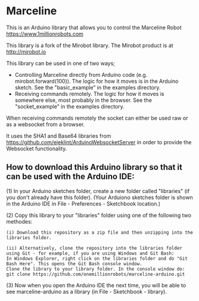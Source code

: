 Marceline
=========

This is an Arduino library that allows you to control the Marceline Robot https://www.1millionrobots.com

This library is a fork of the Mirobot library. The Mirobot product is at http://mirobot.io

This library can be used in one of two ways;
 - Controlling Marceline directly from Arduino code (e.g. mirobot.forward(100)). The logic for how it moves is in the Arduino sketch. See the "basic_example" in the examples directory.
 - Receiving commands remotely. The logic for how it moves is somewhere else, most probably in the browser. See the "socket_example" in the examples directory.
 
When receiving commands remotely the socket can either be used raw or as a websocket from a browser.

It uses the SHA1 and Base64 libraries from https://github.com/ejeklint/ArduinoWebsocketServer in order to provide the Websocket functionality.

How to download this Arduino library so that it can be used with the Arduino IDE:
---------------------------------------------------------------------------------

(1) In your Arduino sketches folder, create a new folder called "libraries" (if you don't already have this folder).
(Your Arduiono sketches folder is shown in the Arduino IDE in File - Preferences - Sketchbook location.)

(2) Copy this library to your "libraries" folder using one of the following two methodes:

    (i) Download this repository as a zip file and then unzipping into the libraries folder.

    (ii) Alternatively, clone the repository into the libraries folder using Git - for example, if you are using Windows and Git Bash:
    In Windows Explorer, right click on the libraries folder and do "Git Bash Here". This opens the Git Bash console window.
    Clone the library to your library folder. In the console window do:
    git clone https://github.com/onemillionrobots/marceline-arduino.git

(3) Now when you open the Arduino IDE the next time, you will be able to see marceline-arduino as a library (in File - Sketchbook - library).
